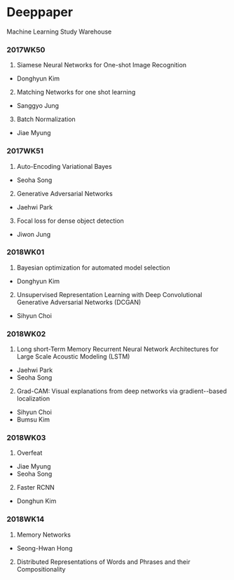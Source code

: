 # Deeppaper
Machine Learning Study Warehouse

### 2017WK50
1. Siamese Neural Networks for One-shot Image Recognition
  - Donghyun Kim
2. Matching Networks for one shot learning
  - Sanggyo Jung
3. Batch Normalization
  - Jiae Myung

### 2017WK51
1. Auto-Encoding Variational Bayes
  - Seoha Song
2. Generative Adversarial Networks
  - Jaehwi Park
3. Focal loss for dense object detection
  - Jiwon Jung
 
### 2018WK01
1. Bayesian optimization for automated model selection
  - Donghyun Kim
2. Unsupervised Representation Learning with Deep Convolutional Generative Adversarial Networks (DCGAN)
  - Sihyun Choi

### 2018WK02
1. Long short-Term Memory Recurrent Neural Network Architectures for Large Scale Acoustic Modeling (LSTM)
  - Jaehwi Park
  - Seoha Song
2. Grad-CAM: Visual explanations from deep networks via gradient--based localization
  - Sihyun Choi
  - Bumsu Kim

### 2018WK03
1. Overfeat
  - Jiae Myung
  - Seoha Song
2. Faster RCNN
  - Donghun Kim
### 2018WK14
1. Memory Networks
  - Seong-Hwan Hong
2. Distributed Representations of Words and Phrases and their Compositionality
